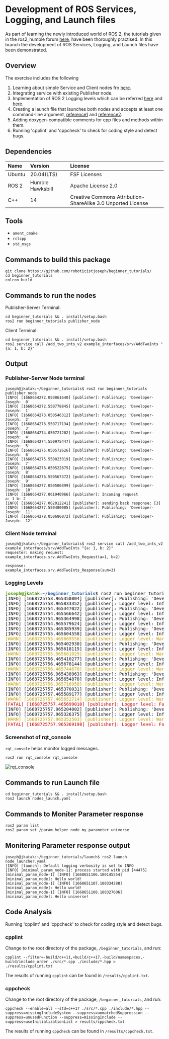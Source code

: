 # Development of ROS Services, Logging, and Launch files

As part of learning the newly introduced world of ROS 2, the tutorials given in the ros2_humble forum [here](http://docs.ros.org/en/humble/Tutorials/Beginner-CLI-Tools.html), have been thoroughly practised. In this branch the development of ROS Services, Logging, and Launch files have been demonstrated.

## Overview
The exercise includes the following
1. Learning about simple Service and Client nodes fro [here](http://docs.ros.org/en/humble/Tutorials/Beginner-Client-Libraries/Writing-A-Simple-Cpp-Service-And-Client.html).
2. Integrating service with existing Publisher node.
3. Implementation of ROS 2 Logging levels which can be referred [here](https://docs.ros2.org/bouncy/api/rclcpp/logging_8hpp.html) and [here](https://docs.ros.org/en/foxy/Tutorials/Beginner-CLI-Tools/Using-Rqt-Console/Using-Rqt-Console.html#logger-levels).
4. Creating a launch file that launches both nodes and accepts at least one command-line argument, [reference1](https://docs.ros.org/en/foxy/Tutorials/Intermediate/Launch/Creating-Launch-Files.html) and [reference2](https://docs.ros.org/en/foxy/How-To-Guides/Launch-file-different-formats.html).
5. Adding doxygen-compatible comments for cpp files and methods within them.
6. Running 'cpplint' and 'cppcheck' to check for coding style and detect bugs.


## Dependencies
| Name | Version | License |
| :--- | :--- | :--- |
| Ubuntu | 20.04(LTS) | FSF Licenses |
| ROS 2 | Humble Hawksbill | Apache License 2.0 |
| C++ | 14 | Creative Commons Attribution-ShareAlike 3.0 Unported License |

## Tools
* ```ament_cmake```
* ```rclcpp```
* ```std_msgs```

## Commands to build this package
```
git clone https://github.com/roboticistjoseph/beginner_tutorials/
cd beginner_tutorials
colcon build
```

## Commands to run the nodes
Publisher-Server Terminal:
```
cd beginner_tutorials && . install/setup.bash
ros2 run beginner_tutorials publisher_node 
```

Client Terminal:
```
cd beginner_tutorials && . install/setup.bash
ros2 service call /add_two_ints_v2 example_interfaces/srv/AddTwoInts "{a: 1, b: 2}"
```

## Output
### Publisher-Server Node terminal
```
joseph@jkatak:~/beginner_tutorials$ ros2 run beginner_tutorials publisher_node 
[INFO] [1668654272.050861640] [publisher]: Publishing: 'Developer- Joseph:  0'
[INFO] [1668654272.550778845] [publisher]: Publishing: 'Developer- Joseph:  1'
[INFO] [1668654273.050546312] [publisher]: Publishing: 'Developer- Joseph:  2'
[INFO] [1668654273.550717134] [publisher]: Publishing: 'Developer- Joseph:  3'
[INFO] [1668654274.050721202] [publisher]: Publishing: 'Developer- Joseph:  4'
[INFO] [1668654274.550975447] [publisher]: Publishing: 'Developer- Joseph:  5'
[INFO] [1668654275.050572626] [publisher]: Publishing: 'Developer- Joseph:  6'
[INFO] [1668654275.550823319] [publisher]: Publishing: 'Developer- Joseph:  7'
[INFO] [1668654276.050522875] [publisher]: Publishing: 'Developer- Joseph:  8'
[INFO] [1668654276.550567372] [publisher]: Publishing: 'Developer- Joseph:  9'
[INFO] [1668654277.050506899] [publisher]: Publishing: 'Developer- Joseph:  10'
[INFO] [1668654277.061940966] [publisher]: Incoming request
a: 1 b: 2
[INFO] [1668654277.062012241] [publisher]: sending back response: [3]
[INFO] [1668654277.550480005] [publisher]: Publishing: 'Developer- Joseph:  11'
[INFO] [1668654278.050686072] [publisher]: Publishing: 'Developer- Joseph:  12'

```

### Client Node terminal
```
joseph@jkatak:~/beginner_tutorials$ ros2 service call /add_two_ints_v2 example_interfaces/srv/AddTwoInts "{a: 1, b: 2}"
requester: making request: example_interfaces.srv.AddTwoInts_Request(a=1, b=2)

response:
example_interfaces.srv.AddTwoInts_Response(sum=3)

```

### Logging Levels

<pre><font color="#4E9A06"><b>joseph@jkatak</b></font>:<font color="#3465A4"><b>~/beginner_tutorials</b></font>$ ros2 run beginner_tutorials publisher_node 
[INFO] [1668725753.965350804] [publisher]: Publishing: &apos;Developer- Joseph:  0&apos;
[INFO] [1668725753.965833352] [publisher]: Logger level: Info, Publishing:Developer- Joseph:  0
[INFO] [1668725754.465347022] [publisher]: Publishing: &apos;Developer- Joseph:  1&apos;
[INFO] [1668725754.465566642] [publisher]: Logger level: Info, Publishing:Developer- Joseph:  1
[INFO] [1668725754.965364998] [publisher]: Publishing: &apos;Developer- Joseph:  2&apos;
[INFO] [1668725754.965579624] [publisher]: Logger level: Info, Publishing:Developer- Joseph:  2
[INFO] [1668725755.465385939] [publisher]: Publishing: &apos;Developer- Joseph:  3&apos;
[INFO] [1668725755.465604558] [publisher]: Logger level: Info, Publishing:Developer- Joseph:  3
<font color="#C4A000">[WARN] [1668725755.465669556] [publisher]: Logger level: Warning, Too many Publising cycles</font>
[INFO] [1668725755.965402930] [publisher]: Publishing: &apos;Developer- Joseph:  4&apos;
[INFO] [1668725755.965618115] [publisher]: Logger level: Info, Publishing:Developer- Joseph:  4
<font color="#C4A000">[WARN] [1668725755.965681029] [publisher]: Logger level: Warning, Too many Publising cycles</font>
[INFO] [1668725756.465410277] [publisher]: Publishing: &apos;Developer- Joseph:  5&apos;
[INFO] [1668725756.465678144] [publisher]: Logger level: Info, Publishing:Developer- Joseph:  5
<font color="#C4A000">[WARN] [1668725756.465744670] [publisher]: Logger level: Warning, Too many Publising cycles</font>
[INFO] [1668725756.965438963] [publisher]: Publishing: &apos;Developer- Joseph:  6&apos;
[INFO] [1668725756.965654878] [publisher]: Logger level: Info, Publishing:Developer- Joseph:  6
<font color="#C4A000">[WARN] [1668725756.965716958] [publisher]: Logger level: Warning, Too many Publising cycles</font>
[INFO] [1668725757.465370031] [publisher]: Publishing: &apos;Developer- Joseph:  7&apos;
[INFO] [1668725757.465589177] [publisher]: Logger level: Info, Publishing:Developer- Joseph:  7
<font color="#C4A000">[WARN] [1668725757.465652714] [publisher]: Logger level: Warning, Too many Publising cycles</font>
<font color="#CC0000">[FATAL] [1668725757.465699010] [publisher]: Logger level: Fatal, Fatal error due to overuse</font>
[INFO] [1668725757.965204002] [publisher]: Publishing: &apos;Developer- Joseph:  8&apos;
[INFO] [1668725757.965326375] [publisher]: Logger level: Info, Publishing:Developer- Joseph:  8
<font color="#C4A000">[WARN] [1668725757.965352503] [publisher]: Logger level: Warning, Too many Publising cycles</font>
<font color="#CC0000">[FATAL] [1668725757.965369198] [publisher]: Logger level: Fatal, Fatal error due to overuse</font>
</pre>


### Screenshot of rqt_console
```rqt_console``` helps monitor logged messages.
```
ros2 run rqt_console rqt_console
```
![rqt_console](/results/rqt_console.png) 

## Commands to run Launch file
```
cd beginner_tutorials && . install/setup.bash
ros2 launch nodes_launch.yaml
```

## Commands to Moniter Parameter response
```
ros2 param list
ros2 param set /param_helper_node my_parameter universe
```

## Monitering Parameter response output
```
joseph@jkatak:~/beginner_tutorials/launch$ ros2 launch node_launcher.yaml
[INFO] [launch]: Default logging verbosity is set to INFO
[INFO] [minimal_param_node-1]: process started with pid [44475]
[minimal_param_node-1] [INFO] [1668651106.180145554] [minimal_param_node]: Hello world!
[minimal_param_node-1] [INFO] [1668651107.180334288] [minimal_param_node]: Hello world!
[minimal_param_node-1] [INFO] [1668651108.180327606] [minimal_param_node]: Hello universe!
```

## Code Analysis
Running 'cpplint' and 'cppcheck' to check for coding style and detect bugs.
### cpplint
Change to the root directory of the package, ```/beginner_tutorials```, and run:
```
cpplint --filter=-build/c++11,+build/c++17,-build/namespaces,-build/include_order ./src/*.cpp ./include/*.hpp > ./results/cpplint.txt
```
The results of running ```cpplint``` can be found in ```/results/cpplint.txt```.

### cppcheck
Change to the root directory of the package, ```/beginner_tutorials```, and run:
```
cppcheck --enable=all --std=c++17 ./src/*.cpp ./include/*.hpp --suppress=missingIncludeSystem --suppress=unmatchedSuppression --suppress=unusedFunction --suppress=missingInclude --suppress=useInitializationList > results/cppcheck.txt
```
The results of running ```cppcheck``` can be found in ```/results/cppcheck.txt```.